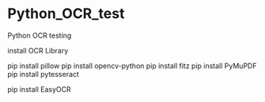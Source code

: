 # Python_OCR_test
Python OCR testing

install OCR Library

pip install pillow
pip install opencv-python
pip install fitz
pip install PyMuPDF
pip install pytesseract

pip install EasyOCR
